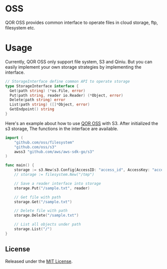 # OSS

QOR OSS provides common interface to operate files in cloud storage, ftp, filesystem etc.

# Usage

Currently, QOR OSS only support file system, S3 and Qiniu. But you can easily implement your own storage strategies by implementing the interface.

```go
// StorageInterface define common API to operate storage
type StorageInterface interface {
  Get(path string) (*os.File, error)
  Put(path string, reader io.Reader) (*Object, error)
  Delete(path string) error
  List(path string) ([]*Object, error)
  GetEndpoint() string
}
```

Here's an example about how to use [QOR OSS](https://github.com/qor/oss) with S3. After initialized the s3 storage, The functions in the interface are available.

```go
import (
	"github.com/oss/filesystem"
	"github.com/oss/s3"
	awss3 "github.com/aws/aws-sdk-go/s3"
)

func main() {
	storage := s3.New(s3.Config{AccessID: "access_id", AccessKey: "access_key", Region: "region", Bucket: "bucket", Endpoint: "cdn.getqor.com", ACL: awss3.BucketCannedACLPublicRead})
	// storage := filesystem.New("/tmp")

	// Save a reader interface into storage
	storage.Put("/sample.txt", reader)

	// Get file with path
	storage.Get("/sample.txt")

	// Delete file with path
	storage.Delete("/sample.txt")

	// List all objects under path
	storage.List("/")
}
```

## License

Released under the [MIT License](http://opensource.org/licenses/MIT).
